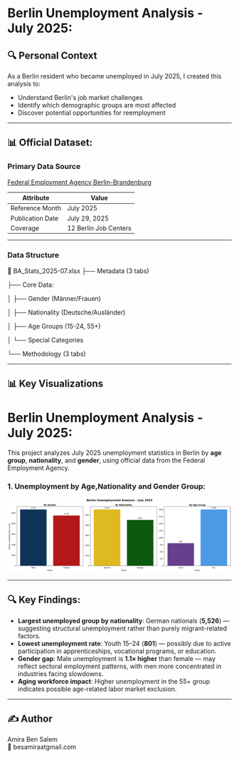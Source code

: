 # Berlin Unemployment Analysis - July 2025:

## 🔍 Personal Context
As a Berlin resident who became unemployed in July 2025, I created this analysis to:
- Understand Berlin's job market challenges
- Identify which demographic groups are most affected
- Discover potential opportunities for reemployment


---

## 📊 Official Dataset:

### Primary Data Source
[Federal Employment Agency Berlin-Brandenburg](https://www.arbeitsagentur.de/vor-ort/rd-bb/statistik)  

| Attribute          | Value                     |
|--------------------|---------------------------|
| Reference Month    | July 2025                |
| Publication Date   | July 29, 2025            |
| Coverage           | 12 Berlin Job Centers    |


---- 

### Data Structure
📂 BA_Stats_2025-07.xlsx
 ├── Metadata (3 tabs)

 ├── Core Data:
  
  │   ├── Gender (Männer/Frauen)
  
  │   ├── Nationality (Deutsche/Ausländer)
  
  │   ├── Age Groups (15-24, 55+)
  
  │   └── Special Categories
  
  └── Methodology (3 tabs)

---- 



## 📊 Key Visualizations

# Berlin Unemployment Analysis - July 2025:

This project analyzes July 2025 unemployment statistics in Berlin by **age group**, **nationality**, and **gender**, using official data from the Federal Employment Agency.


### **1. Unemployment by Age,Nationality and Gender Group**:
![Unemployment by Age](arbeitlos_Berlin_by_age.png)


---



## 🔍 Key Findings:

- **Largest unemployed group by nationality**: German nationals (**5,526**) — suggesting structural unemployment rather than purely migrant-related factors.
- **Lowest unemployment rate**: Youth 15–24 (**801**) — possibly due to active participation in apprenticeships, vocational programs, or education.
- **Gender gap**: Male unemployment is **1.1× higher** than female — may reflect sectoral employment patterns, with men more concentrated in industries facing slowdowns.
- **Aging workforce impact**: Higher unemployment in the 55+ group indicates possible age-related labor market exclusion.

---



## ✍️ Author
Amira Ben Salem  
📧 besamiraatgmail.com
